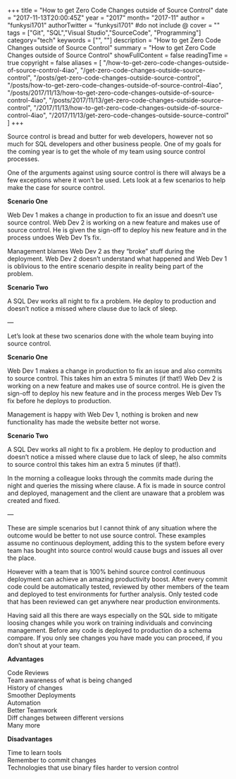 +++
title = "How to get Zero Code Changes outside of Source Control"
date = "2017-11-13T20:00:45Z"
year = "2017"
month= "2017-11"
author = "funkysi1701"
authorTwitter = "funkysi1701" #do not include @
cover = ""
tags = ["Git", "SQL","Visual Studio","SourceCode", "Programming"]
category="tech"
keywords = ["", ""]
description =  "How to get Zero Code Changes outside of Source Control"
summary = "How to get Zero Code Changes outside of Source Control"
showFullContent = false
readingTime = true
copyright = false
aliases = [
    "/how-to-get-zero-code-changes-outside-of-source-control-4iao",
    "/get-zero-code-changes-outside-source-control",
    "/posts/get-zero-code-changes-outside-source-control",
    "/posts/how-to-get-zero-code-changes-outside-of-source-control-4iao",
    "/posts/2017/11/13/how-to-get-zero-code-changes-outside-of-source-control-4iao",
    "/posts/2017/11/13/get-zero-code-changes-outside-source-control",
    "/2017/11/13/how-to-get-zero-code-changes-outside-of-source-control-4iao",
    "/2017/11/13/get-zero-code-changes-outside-source-control"
]
+++

Source control is bread and butter for web developers, however not so much for SQL developers and other business people. One of my goals for the coming year is to get the whole of my team using source control processes.

One of the arguments against using source control is there will always be a few exceptions where it won’t be used. Lets look at a few scenarios to help make the case for source control.

**Scenario One**

Web Dev 1 makes a change in production to fix an issue and doesn’t use source control. Web Dev 2 is working on a new feature and makes use of source control. He is given the sign-off to deploy his new feature and in the process undoes Web Dev 1’s fix.

Management blames Web Dev 2 as they “broke” stuff during the deployment. Web Dev 2 doesn’t understand what happened and Web Dev 1 is oblivious to the entire scenario despite in reality being part of the problem.

**Scenario Two**

A SQL Dev works all night to fix a problem. He deploy to production and doesn’t notice a missed where clause due to lack of sleep.

—

Let’s look at these two scenarios done with the whole team buying into source control.

**Scenario One**

Web Dev 1 makes a change in production to fix an issue and also commits to source control. This takes him an extra 5 minutes (if that!) Web Dev 2 is working on a new feature and makes use of source control. He is given the sign-off to deploy his new feature and in the process merges Web Dev 1’s fix before he deploys to production.

Management is happy with Web Dev 1, nothing is broken and new functionality has made the website better not worse.

**Scenario Two**

A SQL Dev works all night to fix a problem. He deploy to production and doesn’t notice a missed where clause due to lack of sleep, he also commits to source control this takes him an extra 5 minutes (if that!).

In the morning a colleague looks through the commits made during the night and queries the missing where clause. A fix is made in source control and deployed, management and the client are unaware that a problem was created and fixed.

—

These are simple scenarios but I cannot think of any situation where the outcome would be better to not use source control. These examples assume no continuous deployment, adding this to the system before every team has bought into source control would cause bugs and issues all over the place.

However with a team that is 100% behind source control continuous deployment can achieve an amazing productivity boost. After every commit code could be automatically tested, reviewed by other members of the team and deployed to test environments for further analysis. Only tested code that has been reviewed can get anywhere near production environments.

Having said all this there are ways especially on the SQL side to mitigate loosing changes while you work on training individuals and convincing management. Before any code is deployed to production do a schema compare. If you only see changes you have made you can proceed, if you don’t shout at your team.

**Advantages**

Code Reviews  
Team awareness of what is being changed  
History of changes  
Smoother Deployments  
Automation  
Better Teamwork  
Diff changes between different versions  
Many more

**Disadvantages**

Time to learn tools  
Remember to commit changes  
Technologies that use binary files harder to version control